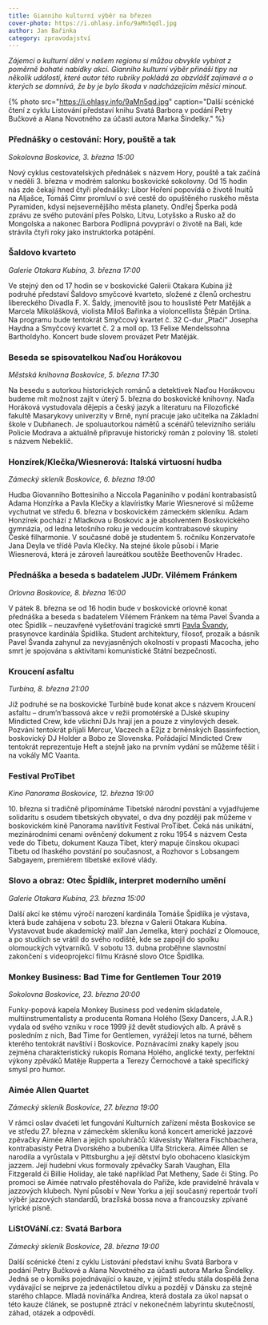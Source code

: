 ```yaml
---
title: Gianniho kulturní výběr na březen
cover-photo: https://i.ohlasy.info/9aMn5qdl.jpg
author: Jan Bařinka
category: zpravodajství
---
```


*Zájemci o kulturní dění v našem regionu si můžou obvykle vybírat z poměrně bohaté nabídky akcí. Gianniho kulturní výběr přináší tipy na několik událostí, které autor této rubriky pokládá za obzvlášť zajímavé a o kterých se domnívá, že by je bylo škoda v nadcházejícím měsíci minout.*

{% photo src="https://i.ohlasy.info/9aMn5qd.jpg" caption="Další scénické čtení z cyklu Listování představí knihu Svatá Barbora v podání Petry Bučkové a Alana Novotného za účasti autora Marka Šindelky." %}

### Přednášky o cestování: Hory, pouště a tak

*Sokolovna Boskovice, 3. března 15:00*

Nový cyklus cestovatelských přednášek s názvem Hory, pouště a tak začíná v neděli 3. března v modrém salonku boskovické sokolovny. Od 15 hodin nás zde čekají hned čtyři přednášky: Libor Hoření popovídá o životě Inuitů na Aljašce, Tomáš Cimr promluví o své cestě do opuštěného ruského města Pyramiden, kdysi nejsevernějšího města planety. Ondřej Šperka podá zprávu ze svého putování přes Polsko, Litvu, Lotyšsko a Rusko až do Mongolska a nakonec Barbora Podlipná povypráví o životě na Bali, kde strávila čtyři roky jako instruktorka potápění.

### Šaldovo kvarteto

*Galerie Otakara Kubína, 3. března 17:00*

Ve stejný den od 17 hodin se v boskovické Galerii Otakara Kubína již podruhé představí Šaldovo smyčcové kvarteto, složené z členů orchestru libereckého Divadla F. X. Šaldy, jmenovitě jsou to houslisté Petr Matěják a Marcela Mikolášková, violista Miloš Bařinka a violoncellista Štěpán Drtina. Na programu bude tentokrát Smyčcový kvartet č. 32 C-dur „Ptačí“ Josepha Haydna a Smyčcový kvartet č. 2 a moll op. 13 Felixe Mendelssohna Bartholdyho. Koncert bude slovem provázet Petr Matěják.

### Beseda se spisovatelkou Naďou Horákovou

*Městská knihovna Boskovice, 5. března 17:30*

Na besedu s autorkou historických románů a detektivek Naďou Horákovou budeme mít možnost zajít v úterý 5. března do boskovické knihovny. Naďa Horáková vystudovala dějepis a český jazyk a literaturu na Filozofické fakultě Masarykovy univerzity v Brně, nyní pracuje jako učitelka na Základní škole v Dubňanech. Je spoluautorkou námětů a scénářů televizního seriálu Policie Modrava a aktuálně připravuje historický román z poloviny 18. století s názvem Nebeklíč.

### Honzírek/Klečka/Wiesnerová: Italská virtuosní hudba

*Zámecký skleník Boskovice, 6. března 19:00*

Hudba Giovanniho Bottesiniho a Niccola Paganiniho v podání kontrabasistů Adama Honzírka a Pavla Klečky a klavíristky Marie Wiesnerové si můžeme vychutnat ve středu 6. března v boskovickém zámeckém skleníku. Adam Honzírek pochází z Mladkova u Boskovic a je absolventem Boskovického gymnázia, od ledna letošního roku je vedoucím kontrabasové skupiny České filharmonie. V současné době je studentem 5. ročníku Konzervatoře Jana Deyla ve třídě Pavla Klečky. Na stejné škole působí i Marie Wiesnerová, která je zároveň laureátkou soutěže Beethovenův Hradec.

### Přednáška a beseda s badatelem JUDr. Vilémem Fránkem

*Orlovna Boskovice, 8. března 16:00*

V pátek 8. března se od 16 hodin bude v boskovické orlovně konat přednáška a beseda s badatelem Vilémem Fránkem na téma Pavel Švanda a otec Špidlík – neuzavřené vyšetřování tragické smrti [Pavla Švandy](http://www.ohlasy.info/clanky/2016/05/odsun-svanda.html), prasynovce kardinála Špidlíka. Student architektury, filosof, prozaik a básník Pavel Švanda zahynul za nevyjasněných okolností v propasti Macocha, jeho smrt je spojována s aktivitami komunistické Státní bezpečnosti.

### Kroucení asfaltu

*Turbína, 8. března 21:00*

Již podruhé se na boskovické Turbíně bude konat akce s názvem Kroucení asfaltu – drum’n’bassová akce v režii promotérské a DJské skupiny Mindicted Crew, kde všichni DJs hrají jen a pouze z vinylových desek. Pozvání tentokrát přijali Mercur, Vaczech a E2jz z brněnských Bassinfection, boskovický DJ Holder a Bobo ze Slovenska. Pořádající Mindicted Crew tentokrát reprezentuje Heft a stejně jako na prvním vydání se můžeme těšit i na vokály MC Vaanta.

### Festival ProTibet

*Kino Panorama Boskovice, 12. března 19:00*

10\. března si tradičně připomínáme Tibetské národní povstání a vyjadřujeme solidaritu s osudem tibetských obyvatel, o dva dny později pak můžeme v boskovickém kině Panorama navštívit Festival ProTibet. Čeká nás unikátní, mezinárodními cenami ověnčený dokument z roku 1954 s názvem Cesta vede do Tibetu, dokument Kauza Tibet, který mapuje čínskou okupaci Tibetu od lhaského povstání po současnost, a Rozhovor s Lobsangem Sabgayem, premiérem tibetské exilové vlády.

### Slovo a obraz: Otec Špidlík, interpret moderního umění

*Galerie Otakara Kubína, 23. března 15:00*

Další akcí ke stému výročí narození kardinála Tomáše Špidlíka je výstava, která bude zahájena v sobotu 23. března v Galerii Otakara Kubína. Vystavovat bude akademický malíř Jan Jemelka, který pochází z Olomouce, a po studiích se vrátil do svého rodiště, kde se zapojil do spolku olomouckých výtvarníků. V sobotu 13. dubna proběhne slavnostní zakončení s videoprojekcí filmu Krásné slovo Otce Špidlíka.

### Monkey Business: Bad Time for Gentlemen Tour 2019

*Sokolovna Boskovice, 23. března 20:00*

Funky-popová kapela Monkey Business pod vedením skladatele, multiinstrumentalisty a producenta Romana Holého (Sexy Dancers, J.A.R.) vydala od svého vzniku v roce 1999 již devět studiových alb. A právě s posledním z nich, Bad Time for Gentlemen, vyrážejí letos na turné, během kterého tentokrát navštíví i Boskovice. Poznávacími znaky kapely jsou zejména charakteristický rukopis Romana Holého, anglické texty, perfektní výkony zpěváků Matěje Rupperta a Terezy Černochové a také specifický smysl pro humor.

### Aimée Allen Quartet

*Zámecký skleník Boskovice, 27. března 19:00*

V rámci oslav dvaćeti let fungování Kulturních zařízení města Boskovice se ve středu 27. března v zámeckém skleníku koná koncert americké jazzové zpěvačky Aimée Allen a jejích spoluhráčů: klávesisty Waltera Fischbachera, kontrabasisty Petra Dvorského a bubeníka Ulfa Strickera. Aimée Allen se narodila a vyrůstala v Pittsburghu a její dětství bylo obohaceno klasickým jazzem. Její hudební vkus formovaly zpěvačky Sarah Vaughan, Ella Fitzgerald či Billie Holiday, ale také například Pat Metheny, Sade či Sting. Po promoci se Aimée natrvalo přestěhovala do Paříže, kde pravidelně hrávala v jazzových klubech. Nyní působí v New Yorku a její současný repertoár tvoří výběr jazzových standardů, brazilská bossa nova a francouzsky zpívané lyrické písně.

### LiStOVáNí.cz: Svatá Barbora

*Zámecký skleník Boskovice, 28. března 19:00*

Další scénické čtení z cyklu Listování představí knihu Svatá Barbora v podání Petry Bučkové a Alana Novotného za účasti autora Marka Šindelky. Jedná se o komiks pojednávající o kauze, v jejímž středu stála dospělá žena vydávající se nejprve za jedenáctiletou dívku a později v Dánsku za stejně starého chlapce. Mladá novinářka Andrea, která dostala za úkol napsat o této kauze článek, se postupně ztrácí v nekonečném labyrintu skutečností, záhad, otázek a odpovědí.
